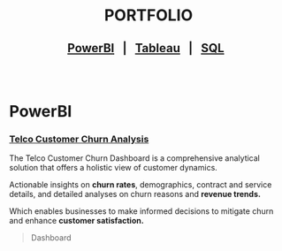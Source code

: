 <h1 align="center">    PORTFOLIO </h1>

<h2 align="center">  

 [PowerBI](#powerbi) &nbsp;  |  &nbsp; [Tableau](#tableau) &nbsp; | &nbsp;  [SQL](#sql) &nbsp; 


 </br>
 
# PowerBI

### [Telco Customer Churn Analysis ]() 
<img align="right" width="480" src=" "/>
The Telco Customer Churn Dashboard is a comprehensive analytical solution that offers a holistic view of customer dynamics.

</p>
Actionable insights on <b>churn rates</b>, demographics, contract and service details, 
and detailed analyses on churn reasons and <b>revenue trends.</b> 
</p>
Which  enables businesses to make informed decisions to mitigate churn and enhance <b>customer satisfaction.</b>
</br> 
</p>

> Dashboard </br>
